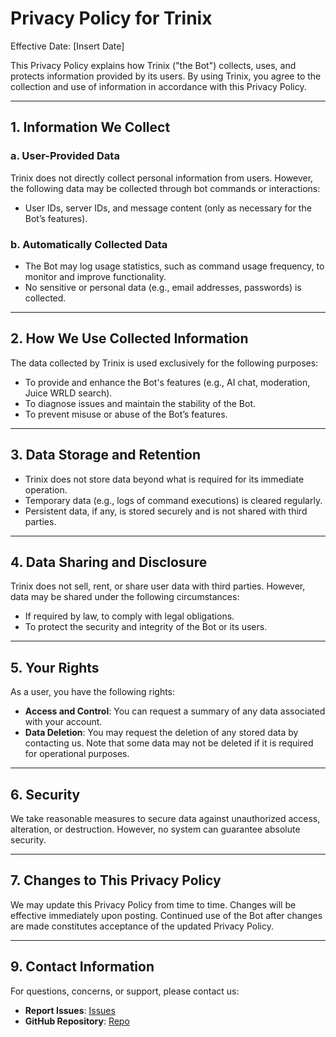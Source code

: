 # Privacy Policy for Trinix

Effective Date: [Insert Date]

This Privacy Policy explains how Trinix ("the Bot") collects, uses, and protects information provided by its users. By using Trinix, you agree to the collection and use of information in accordance with this Privacy Policy.

---

## 1. Information We Collect

### a. **User-Provided Data**
Trinix does not directly collect personal information from users. However, the following data may be collected through bot commands or interactions:
- User IDs, server IDs, and message content (only as necessary for the Bot’s features).

### b. **Automatically Collected Data**
- The Bot may log usage statistics, such as command usage frequency, to monitor and improve functionality.
- No sensitive or personal data (e.g., email addresses, passwords) is collected.

---

## 2. How We Use Collected Information
The data collected by Trinix is used exclusively for the following purposes:
- To provide and enhance the Bot's features (e.g., AI chat, moderation, Juice WRLD search).
- To diagnose issues and maintain the stability of the Bot.
- To prevent misuse or abuse of the Bot’s features.

---

## 3. Data Storage and Retention
- Trinix does not store data beyond what is required for its immediate operation.
- Temporary data (e.g., logs of command executions) is cleared regularly.
- Persistent data, if any, is stored securely and is not shared with third parties.

---

## 4. Data Sharing and Disclosure
Trinix does not sell, rent, or share user data with third parties. However, data may be shared under the following circumstances:
- If required by law, to comply with legal obligations.
- To protect the security and integrity of the Bot or its users.

---

## 5. Your Rights
As a user, you have the following rights:
- **Access and Control**: You can request a summary of any data associated with your account.
- **Data Deletion**: You may request the deletion of any stored data by contacting us. Note that some data may not be deleted if it is required for operational purposes.

---

## 6. Security
We take reasonable measures to secure data against unauthorized access, alteration, or destruction. However, no system can guarantee absolute security.

---

## 7. Changes to This Privacy Policy
We may update this Privacy Policy from time to time. Changes will be effective immediately upon posting. Continued use of the Bot after changes are made constitutes acceptance of the updated Privacy Policy.

---

## 9. Contact Information
For questions, concerns, or support, please contact us:
- **Report Issues**: [Issues](https://github.com/osthread/Trinix/issues)
- **GitHub Repository**: [Repo](https://github.com/osthread/Trinix)
